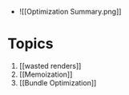 - ![[Optimization Summary.png]]
# Topics
1. [[wasted renders]]
2. [[Memoization]]
3. [[Bundle Optimization]]
